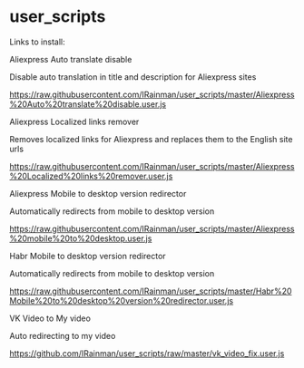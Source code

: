 # user_scripts

Links to install:


Aliexpress Auto translate disable

Disable auto translation in title and description for Aliexpress sites

https://raw.githubusercontent.com/IRainman/user_scripts/master/Aliexpress%20Auto%20translate%20disable.user.js



Aliexpress Localized links remover

Removes localized links for Aliexpress and replaces them to the English site urls

https://raw.githubusercontent.com/IRainman/user_scripts/master/Aliexpress%20Localized%20links%20remover.user.js



Aliexpress Mobile to desktop version redirector

Automatically redirects from mobile to desktop version

https://raw.githubusercontent.com/IRainman/user_scripts/master/Aliexpress%20mobile%20to%20desktop.user.js



Habr Mobile to desktop version redirector

Automatically redirects from mobile to desktop version

https://raw.githubusercontent.com/IRainman/user_scripts/master/Habr%20Mobile%20to%20desktop%20version%20redirector.user.js



VK Video to My video

Auto redirecting to my video

https://github.com/IRainman/user_scripts/raw/master/vk_video_fix.user.js
